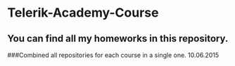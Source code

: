 # Telerik-Academy-Course 

## You can find all my homeworks in this repository.

###Combined all repositories for each course in a single one. 10.06.2015

